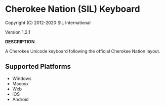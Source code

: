 Cherokee Nation (SIL) Keyboard 
=====================

Copyright (C) 2012-2020 SIL International

Version 1.2.1

__DESCRIPTION__

A Cherokee Unicode keyboard following the official Cherokee Nation layout. 


Supported Platforms
-------------------

 * Windows
 * Macosx
 * Web
 * iOS
 * Android

